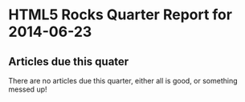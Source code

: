 HTML5 Rocks Quarter Report for 2014-06-23
=========================================

Articles due this quater
------------------------

There are no articles due this quarter, either all is good, or something messed up!


